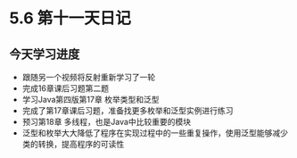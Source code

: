# 5.6 第十一天日记

## 今天学习进度

* 跟随另一个视频将反射重新学习了一轮
* 完成16章课后习题第二题
* 学习Java第四版第17章 枚举类型和泛型
* 完成了第17章课后习题，准备找更多枚举和泛型实例进行练习
* 预习第18章 多线程，也是Java中比较重要的模块
* 泛型和枚举大大降低了程序在实现过程中的一些重复操作，使用泛型能够减少类的转换，提高程序的可读性
